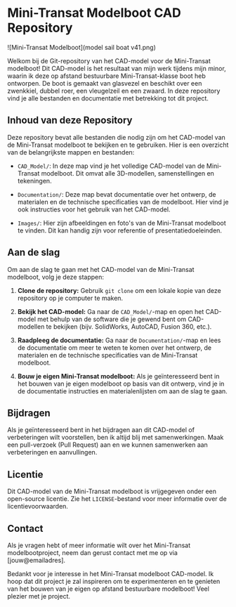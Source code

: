 # Mini-Transat Modelboot CAD Repository

![Mini-Transat Modelboot](model sail boat v41.png)

Welkom bij de Git-repository van het CAD-model voor de Mini-Transat modelboot! Dit CAD-model is het resultaat van mijn werk tijdens mijn minor, waarin ik deze op afstand bestuurbare Mini-Transat-klasse boot heb ontworpen. De boot is gemaakt van glasvezel en beschikt over een zwenkkiel, dubbel roer, een vleugelzeil en een zwaard. In deze repository vind je alle bestanden en documentatie met betrekking tot dit project.

## Inhoud van deze Repository

Deze repository bevat alle bestanden die nodig zijn om het CAD-model van de Mini-Transat modelboot te bekijken en te gebruiken. Hier is een overzicht van de belangrijkste mappen en bestanden:

- `CAD_Model/`: In deze map vind je het volledige CAD-model van de Mini-Transat modelboot. Dit omvat alle 3D-modellen, samenstellingen en tekeningen.

- `Documentation/`: Deze map bevat documentatie over het ontwerp, de materialen en de technische specificaties van de modelboot. Hier vind je ook instructies voor het gebruik van het CAD-model.

- `Images/`: Hier zijn afbeeldingen en foto's van de Mini-Transat modelboot te vinden. Dit kan handig zijn voor referentie of presentatiedoeleinden.

## Aan de slag

Om aan de slag te gaan met het CAD-model van de Mini-Transat modelboot, volg je deze stappen:

1. **Clone de repository:** Gebruik `git clone` om een lokale kopie van deze repository op je computer te maken.

2. **Bekijk het CAD-model:** Ga naar de `CAD_Model/`-map en open het CAD-model met behulp van de software die je gewend bent om CAD-modellen te bekijken (bijv. SolidWorks, AutoCAD, Fusion 360, etc.).

3. **Raadpleeg de documentatie:** Ga naar de `Documentation/`-map en lees de documentatie om meer te weten te komen over het ontwerp, de materialen en de technische specificaties van de Mini-Transat modelboot.

4. **Bouw je eigen Mini-Transat modelboot:** Als je geïnteresseerd bent in het bouwen van je eigen modelboot op basis van dit ontwerp, vind je in de documentatie instructies en materialenlijsten om aan de slag te gaan.

## Bijdragen

Als je geïnteresseerd bent in het bijdragen aan dit CAD-model of verbeteringen wilt voorstellen, ben ik altijd blij met samenwerkingen. Maak een pull-verzoek (Pull Request) aan en we kunnen samenwerken aan verbeteringen en aanvullingen.

## Licentie

Dit CAD-model van de Mini-Transat modelboot is vrijgegeven onder een open-source licentie. Zie het `LICENSE`-bestand voor meer informatie over de licentievoorwaarden.

## Contact

Als je vragen hebt of meer informatie wilt over het Mini-Transat modelbootproject, neem dan gerust contact met me op via [jouw@emailadres].

Bedankt voor je interesse in het Mini-Transat modelboot CAD-model. Ik hoop dat dit project je zal inspireren om te experimenteren en te genieten van het bouwen van je eigen op afstand bestuurbare modelboot! Veel plezier met je project.
